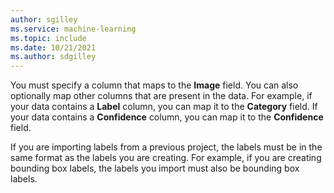 ```yaml
---
author: sgilley
ms.service: machine-learning
ms.topic: include
ms.date: 10/21/2021
ms.author: sdgilley
---
```


You must specify a column that maps to the **Image** field.  You can also optionally map other columns that are present in the data.  For example, if your data contains a **Label** column, you can map it to the **Category** field.  If your data contains a **Confidence** column, you can map it to the **Confidence** field.

If you are importing labels from a previous project, the labels must be in the same format as the labels you are creating. For example, if you are creating bounding box labels, the labels you import must also be bounding box labels.